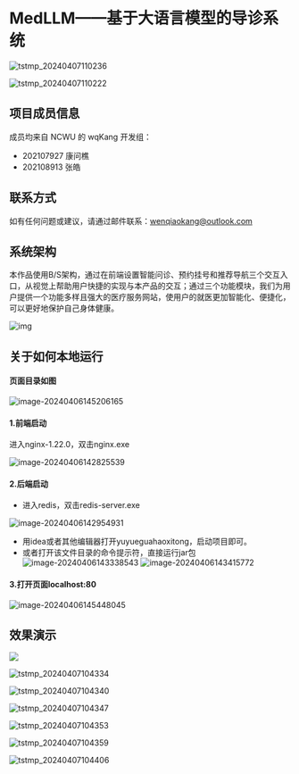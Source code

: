 # MedLLM——基于大语言模型的导诊系统

![tstmp_20240407110236](https://github.com/Kangwenqiao/MedLLM/assets/118408678/e4071a13-9987-4d10-baf7-b38c779e63d5)


![tstmp_20240407110222](https://github.com/Kangwenqiao/MedLLM/assets/118408678/0eca74c9-4ff5-4d5f-bc95-3a2bbaa309d3)


## 项目成员信息

成员均来自 NCWU 的 wqKang 开发组：

- 202107927 康问樵
- 202108913 张皓

## 联系方式

如有任何问题或建议，请通过邮件联系：wenqiaokang@outlook.com

## 系统架构

​		本作品使用B/S架构，通过在前端设置智能问诊、预约挂号和推荐导航三个交互入口，从视觉上帮助用户快捷的实现与本产品的交互；通过三个功能模块，我们为用户提供一个功能多样且强大的医疗服务网站，使用户的就医更加智能化、便捷化，可以更好地保护自己身体健康。

![img](image/tstmp_20240407103230.png)

## 关于如何本地运行

#### 页面目录如图

![image-20240406145206165](image/image-20240406145206165.png)

#### 1.前端启动

进入nginx-1.22.0，双击nginx.exe

![image-20240406142825539](image/image-20240406142825539.png)

#### 2.后端启动

- 进入redis，双击redis-server.exe

![image-20240406142954931](image/image-20240406142954931.png)

- 用idea或者其他编辑器打开yuyueguahaoxitong，启动项目即可。
- 或者打开该文件目录的命令提示符，直接运行jar包![image-20240406143338543](image/image-20240406143338543.png)	![image-20240406143415772](image/image-20240406143415772.png)

#### 3.打开页面localhost:80

![image-20240406145448045](image/image-20240406145448045.png)

## 效果演示

![](image/tstmp_20240407104328.png)



![tstmp_20240407104334](image/tstmp_20240407104334.png)

![tstmp_20240407104340](image/tstmp_20240407104340.png)

![tstmp_20240407104347](image/tstmp_20240407104347.png)

![tstmp_20240407104353](image/tstmp_20240407104353.png)

![tstmp_20240407104359](image/tstmp_20240407104359.png)

![tstmp_20240407104406](image/tstmp_20240407104406.png)
